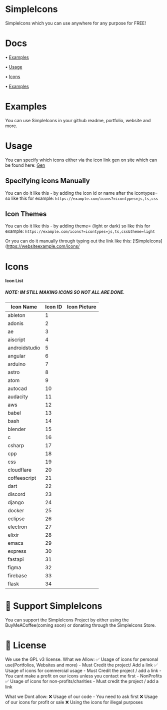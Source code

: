 # SimpleIcons
SimpleIcons which you can use anywhere for any purpose for FREE!

# Docs
• [Examples](https://github.com/DrMixxer/SimpleIcons#Examples)

• [Usage](https://github.com/DrMixxer/SimpleIcons#Usage)  

• [Icons](https://github.com/DrMixxer/SimpleIcons#Icons)  

• [Examples](https://github.com/DrMixxer/SimpleIcons#Examples)  


# Examples
You can use SimpleIcons in your github readme, portfolio, website and more.

# Usage

You can specify which icons either via the icon link gen on site which can be found here: 
[Gen](https://)

## Specifying icons Manually 
You can do it like this - by adding the icon id or name after the icontypes=
so like this for example: ```https://example.com/icons?=icontypes=js,ts,css```

## Icon Themes
You can do it like this - by adding theme= (light or dark) 
so like this for example: ```https://example.com/icons?=icontypes=js,ts,css&theme=light```


Or you can do it manually through typing out the link like this: 
[!SimpleIcons](https://websiteexample.com/icons/

# Icons 

#### Icon List

##### NOTE: IM STILL MAKING ICONS SO NOT ALL ARE DONE.

| Icon Name     | Icon ID       | Icon Picture  |
| ------------- | ------------- | ------------- |
|  ableton      |       1       |               |
|  adonis       |       2       |               |
|  ae           |       3       |               |
|  aiscript     |       4       |               |
|  androidstudio|       5       |               |
|  angular      |       6       |               |
|  arduino      |       7       |               |
|  astro        |       8       |               |
|  atom         |       9       |               |
|  autocad      |       10      |               |
|  audacity     |       11      |               |
|  aws          |       12      |               |
|  babel        |       13      |               |
|  bash         |       14      |               |
|  blender      |       15      |               |
|  c            |       16      |               |
|  csharp       |       17      |               |
|  cpp          |       18      |               |
|  css          |       19      |               |
|  cloudflare   |       20      |               |
|  coffeescript |       21      |               |
|  dart         |       22      |               |
|  discord      |       23      |               |
|  django       |       24      |               |
|  docker       |       25      |               |
|  eclipse      |       26      |               |
|  electron     |       27      |               |
|  elixir       |       28      |               |
|  emacs        |       29      |               |
|  express      |       30      |               |
|  fastapi      |       31      |               |
|  figma        |       32      |               |
|  firebase     |       33      |               |
|  flask        |       34      |               |






# 💸 Support SimpleIcons
You can support the SimpleIcons Project by either using the BuyMeACoffee(coming soon) or donating through the SimpleIcons Store.

# 📜 License
We use the GPL v3 license.
What we Allow: 
✅ Usage of icons for personal use(Portfolios, Websites and more) - Must Credit the project/ Add a link
✅ Usage of icons for commercial usage - Must Credit the project / add a link - You cant make a profit on our icons unless you contact me first - NonProfits
✅ Usage of icons for non-profits/charities - Must credit the project / add a link

What we Dont allow: 
❌ Usage of our code - You need to ask first
❌ Usage of our icons for profit or sale 
❌ Using the icons for illegal purposes


